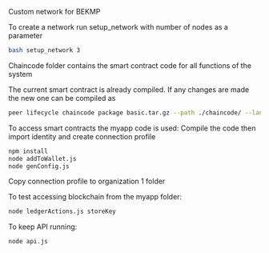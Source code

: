 Custom network for BEKMP

To create a network run setup_network with number of nodes as a parameter

```bash
bash setup_network 3
```

Chaincode folder contains the smart contract code for all functions of the system

The current smart contract is already compiled. If any changes are made the new one can be compiled as

```bash
peer lifecycle chaincode package basic.tar.gz --path ./chaincode/ --lang node --label basic
```

To access smart contracts the myapp code is used:
Compile the code then import identity and create connection profile

```bash
npm install
node addToWallet.js
node genConfig.js
```
Copy connection profile to organization 1 folder

To test accessing blockchain from the myapp folder:

```bash
node ledgerActions.js storeKey
```

To keep API running:

```bash
node api.js
```
